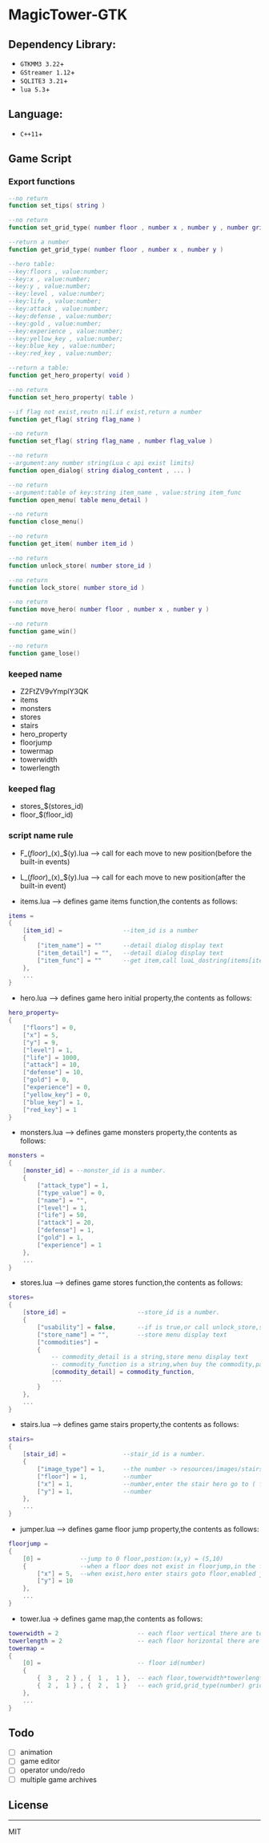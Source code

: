 # MagicTower-GTK

## Dependency Library:
-  ```GTKMM3 3.22```+ 
-  ```GStreamer 1.12```+
-  ```SQLITE3 3.21```+
-  ```lua 5.3```+

## Language: 
- ```C++11```+

## Game Script

### Export functions

```lua
--no return
function set_tips( string )

--no return
function set_grid_type( number floor , number x , number y , number grid_id )

--return a number
function get_grid_type( number floor , number x , number y )

--hero table:
--key:floors , value:number;
--key:x , value:number;
--key:y , value:number;
--key:level , value:number;
--key:life , value:number;
--key:attack , value:number;
--key:defense , value:number;
--key:gold , value:number;
--key:experience , value:number;
--key:yellow_key , value:number;
--key:blue_key , value:number;
--key:red_key , value:number;

--return a table:
function get_hero_property( void )

--no return
function set_hero_property( table )

--if flag not exist,reutn nil.if exist,return a number
function get_flag( string flag_name )

--no return
function set_flag( string flag_name , number flag_value )

--no return
--argument:any number string(Lua c api exist limits)
function open_dialog( string dialog_content , ... )

--no return
--argument:table of key:string item_name , value:string item_func
function open_menu( table menu_detail )

--no return
function close_menu()

--no return
function get_item( number item_id )

--no return
function unlock_store( number store_id )

--no return
function lock_store( number store_id )

--no return
function move_hero( number floor , number x , number y )

--no return
function game_win()

--no return
function game_lose()
```

### keeped name
- Z2FtZV9vYmplY3QK
- items
- monsters
- stores
- stairs
- hero_property
- floorjump
- towermap
- towerwidth
- towerlength

### keeped flag
- stores_$(stores_id)
- floor_$(floor_id)

### script name rule

- F_$(floor)\_$(x)\_$(y).lua  --> call for each move to new position(before the built-in events)

- L_$(floor)\_$(x)\_$(y).lua  --> call for each move to new position(after the built-in event)

- items.lua --> defines game items function,the contents as follows:

```lua
items =
{
    [item_id] =                 --item_id is a number
    {
        ["item_name"] = ""      --detail dialog display text
        ["item_detail"] = "",   --detail dialog display text
        ["item_func"] = ""      --get item,call luaL_dostring(items[item_id].item_func)
    },
    ...
}
```

- hero.lua --> defines game hero initial property,the contents as follows:
```lua
hero_property=
{
    ["floors"] = 0,
    ["x"] = 5,
    ["y"] = 9,
    ["level"] = 1,
    ["life"] = 1000,
    ["attack"] = 10,
    ["defense"] = 10,
    ["gold"] = 0,
    ["experience"] = 0,
    ["yellow_key"] = 0,
    ["blue_key"] = 1,
    ["red_key"] = 1
}
```

- monsters.lua --> defines game monsters property,the contents as follows:
```lua
monsters =
{
    [monster_id] = --monster_id is a number.
    {
        ["attack_type"] = 1,
        ["type_value"] = 0,
        ["name"] = "",
        ["level"] = 1,
        ["life"] = 50,
        ["attack"] = 20,
        ["defense"] = 1,
        ["gold"] = 1,
        ["experience"] = 1
    },
    ...
}
```

- stores.lua --> defines game stores function,the contents as follows:
```lua
stores=
{
    [store_id] =                    --store_id is a number.
    {
        ["usability"] = false,      --if is true,or call unlock_store,set flag:store_id to non nul value,else to nil value.
        ["store_name"] = "",        --store menu display text
        ["commodities"] =
        {
            -- commodity_detail is a string,store menu display text
            -- commodity_function is a string,when buy the commodity,pass stores[store_name].commodities.commodity_detail to call luaL_dostring
            [commodity_detail] = commodity_function,
            ...
        }
    },
    ...
}
```

- stairs.lua --> defines game stairs property,the contents as follows:
```lua
stairs=
{
    [stair_id] =                --stair_id is a number.
    {
        ["image_type"] = 1,     --the number -> resources/images/stairs$(image_type).png
        ["floor"] = 1,          --number
        ["x"] = 1,              --number,enter the stair hero go to ( floor , x , y )
        ["y"] = 1,              --number
    },
    ...
}
```

- jumper.lua --> defines game floor jump property,the contents as follows:
```lua
floorjump =
{
    [0] =           --jump to 0 floor,postion:(x,y) = (5,10)
    {               --when a floor does not exist in floorjump,in the floor floorjump permanently disabled
        ["x"] = 5,  --when exist,hero enter stairs goto floor,enabled jump to the floor,call set_flag("floor_$(floor_id)")
        ["y"] = 10
    },
    ...
}
```

- tower.lua -> defines game map,the contents as follows:
```lua
towerwidth = 2                      -- each floor vertical there are towerwidth grids
towerlength = 2                     -- each floor horizontal there are towerlength grids
towermap =
{
    [0] =                           -- floor id(number)
    {
        {  3 ,  2 } , {  1 ,  1 },  -- each floor,towerwidth*towerlength grid
        {  2 ,  1 } , {  2 ,  1 }   -- each grid,grid_type(number) grid_id(number)
    },
    ...
}
```

## Todo
- [ ] animation
- [ ] game editor
- [ ] operator undo/redo
- [ ] multiple game archives

## License
----

MIT
